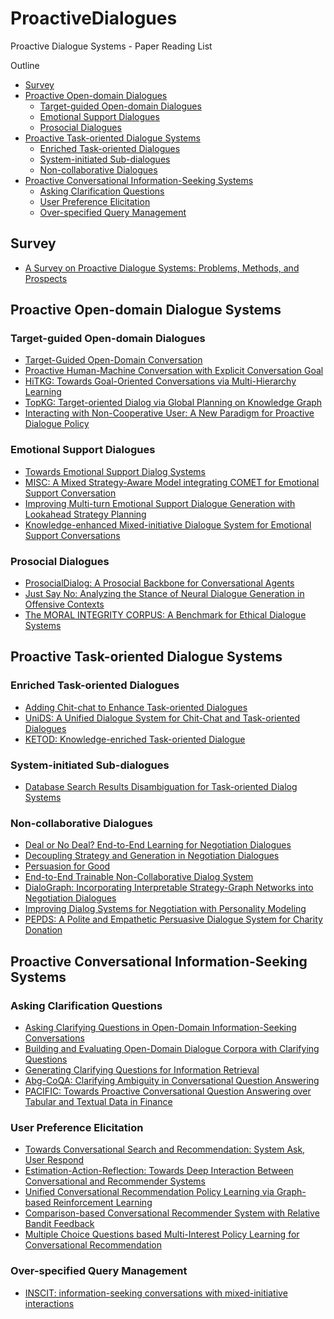 # ProactiveDialogues
Proactive Dialogue Systems - Paper Reading List

Outline
- [Survey](#Survey)
- [Proactive Open-domain Dialogues](#Proactive-Open-domain-Dialogue-Systems)
  - [Target-guided Open-domain Dialogues](#Target-guided-Open-domain-Dialogues)
  - [Emotional Support Dialogues](#Emotional-Support-Dialogues)
  - [Prosocial Dialogues](#Prosocial-Dialogues)
- [Proactive Task-oriented Dialogue Systems](#Proactive-Task-oriented-Dialogue-Systems)
  - [Enriched Task-oriented Dialogues](#Enriched-Task-oriented-Dialogues)
  - [System-initiated Sub-dialogues](#System-initiated-Sub-dialogues)
  - [Non-collaborative Dialogues](#Non-collaborative-Dialogues)
- [Proactive Conversational Information-Seeking Systems](#Proactive-Conversational-Information-Seeking-Systems)
  - [Asking Clarification Questions](#Asking-Clarification-Questions)
  - [User Preference Elicitation](#User-Preference-Elicitation)
  - [Over-specified Query Management](#Over-specified-Query-Management)


## Survey
- [A Survey on Proactive Dialogue Systems: Problems, Methods, and Prospects]()


## Proactive Open-domain Dialogue Systems
### Target-guided Open-domain Dialogues
- [Target-Guided Open-Domain Conversation]()
- [Proactive Human-Machine Conversation with Explicit Conversation Goal]()
- [HiTKG: Towards Goal-Oriented Conversations via Multi-Hierarchy Learning]()
- [TopKG: Target-oriented Dialog via Global Planning on Knowledge Graph]()
- [Interacting with Non-Cooperative User: A New Paradigm for Proactive Dialogue Policy]()

### Emotional Support Dialogues
- [Towards Emotional Support Dialog Systems]()
- [MISC: A Mixed Strategy-Aware Model integrating COMET for Emotional Support Conversation]()
- [Improving Multi-turn Emotional Support Dialogue Generation with Lookahead Strategy Planning]()
- [Knowledge-enhanced Mixed-initiative Dialogue System for Emotional Support Conversations]()

### Prosocial Dialogues
- [ProsocialDialog: A Prosocial Backbone for Conversational Agents]()
- [Just Say No: Analyzing the Stance of Neural Dialogue Generation in Offensive Contexts]()
- [The MORAL INTEGRITY CORPUS: A Benchmark for Ethical Dialogue Systems]()

## Proactive Task-oriented Dialogue Systems
### Enriched Task-oriented Dialogues
- [Adding Chit-chat to Enhance Task-oriented Dialogues]()
- [UniDS: A Unified Dialogue System for Chit-Chat and Task-oriented Dialogues]()
- [KETOD: Knowledge-enriched Task-oriented Dialogue]()

### System-initiated Sub-dialogues
- [Database Search Results Disambiguation for Task-oriented Dialog Systems]()

### Non-collaborative Dialogues
- [Deal or No Deal? End-to-End Learning for Negotiation Dialogues]()
- [Decoupling Strategy and Generation in Negotiation Dialogues]()
- [Persuasion for Good]()
- [End-to-End Trainable Non-Collaborative Dialog System]()
- [DialoGraph: Incorporating Interpretable Strategy-Graph Networks into Negotiation Dialogues]()
- [Improving Dialog Systems for Negotiation with Personality Modeling]()
- [PEPDS: A Polite and Empathetic Persuasive Dialogue System for Charity Donation]()


## Proactive Conversational Information-Seeking Systems
### Asking Clarification Questions
- [Asking Clarifying Questions in Open-Domain Information-Seeking Conversations]()
- [Building and Evaluating Open-Domain Dialogue Corpora with Clarifying Questions]()
- [Generating Clarifying Questions for Information Retrieval]()
- [Abg-CoQA: Clarifying Ambiguity in Conversational Question Answering]()
- [PACIFIC: Towards Proactive Conversational Question Answering over Tabular and Textual Data in Finance]()

### User Preference Elicitation
- [Towards Conversational Search and Recommendation: System Ask, User Respond]()
- [Estimation-Action-Reflection: Towards Deep Interaction Between Conversational and Recommender Systems]()
- [Unified Conversational Recommendation Policy Learning via Graph-based Reinforcement Learning]()
- [Comparison-based Conversational Recommender System with Relative Bandit Feedback]()
- [Multiple Choice Questions based Multi-Interest Policy Learning for Conversational Recommendation]()

### Over-specified Query Management
- [INSCIT: information-seeking conversations with mixed-initiative interactions]()
